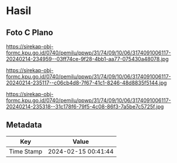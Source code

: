 # Hasil

## Foto C Plano

https://sirekap-obj-formc.kpu.go.id/0740/pemilu/ppwp/31/74/09/10/06/3174091006117-20240214-234959--03ff74ce-9f28-4bb1-aa77-075430a48078.jpg

https://sirekap-obj-formc.kpu.go.id/0740/pemilu/ppwp/31/74/09/10/06/3174091006117-20240214-235117--c06cb4d8-7f67-41c1-8246-48d8835f5144.jpg

https://sirekap-obj-formc.kpu.go.id/0740/pemilu/ppwp/31/74/09/10/06/3174091006117-20240214-235318--31c178f6-79f5-4c08-86f3-7a5be7c5725f.jpg


## Metadata

| Key        | Value               |
| ---------- | ------------------- |
| Time Stamp | 2024-02-15 00:41:44 |



